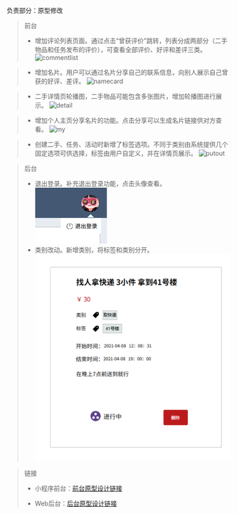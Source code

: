 负责部分：原型修改
> 前台
> + 增加评论列表页面。通过点击“曾获评价”跳转，列表分成两部分（二手物品和任务发布的评价），可查看全部评价、好评和差评三类。
> ![commentlist](https://user-images.githubusercontent.com/79575907/115893222-86445780-a48a-11eb-985d-3c44b1ccb02c.jpg)

> + 增加名片。用户可以通过名片分享自己的联系信息，向别人展示自己曾获的好评、差评。
> ![namecard](https://user-images.githubusercontent.com/79575907/115893394-b4c23280-a48a-11eb-834c-5f6550dda7f4.jpg)

> + 二手详情页轮播图，二手物品可能包含多张图片，增加轮播图进行展示。
> ![detail](https://user-images.githubusercontent.com/79575907/115893449-c60b3f00-a48a-11eb-93ac-dc2a7068d3e0.jpg)

> + 增加个人主页分享名片的功能。点击分享可以生成名片链接供对方查看。
> ![my](https://user-images.githubusercontent.com/79575907/115893471-cb688980-a48a-11eb-90bf-f6a31d7e368c.jpg)

> + 创建二手、任务、活动时新增了标签选项。不同于类别由系统提供几个固定选项可供选择，标签由用户自定义，并在详情页展示。
> ![putout](https://user-images.githubusercontent.com/79575907/115893488-d1f70100-a48a-11eb-8463-564d47bdd313.jpg)


> 后台
> + 退出登录。补充退出登录功能，点击头像查看。
> ![退出登录](https://raw.githubusercontent.com/jinluo123/img/main/%E9%80%80%E5%87%BA%E7%99%BB%E5%BD%95.PNG)
> + 类别改动。新增类别，将标签和类别分开。
> ![类别改动](https://raw.githubusercontent.com/jinluo123/img/main/%E5%90%8E%E5%8F%B0%E7%B1%BB%E5%88%AB.PNG)

> 链接
> + 小程序前台：[前台原型设计链接](https://modao.cc/app/7d74e932d6e744007126d76d8110d2e117cd1561?simulator_type=device&sticky#screen=sknooc60cs690bm)
>
> + Web后台：[后台原型设计链接](https://modao.cc/app/ab373e13c097e51d1929720615927b45bed90212?simulator_type=device&sticky#screen=skna1oj3pt7ebkn)
